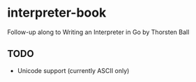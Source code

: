 # interpreter-book
Follow-up along to Writing an Interpreter in Go by Thorsten Ball

## TODO

* Unicode support (currently ASCII only)
